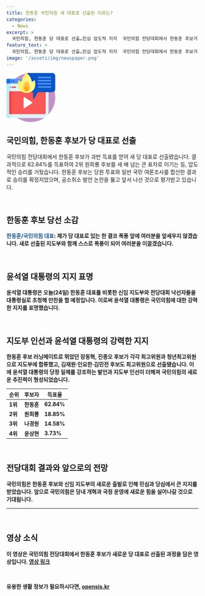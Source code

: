 ```yaml
---
title: 한동훈 국민의힘 새 대표로 선출된 이유는?
categories:
  - News
excerpt: >
  국민의힘, 한동훈 당 대표로 선출…민심 압도적 지지  국민의힘 전당대회에서 한동훈 후보가 62.84%의 득표로 당 대표로 새롭게 선출되었습니다. 선거 막판 논란에도 불구하고 국민과 당원들로부터 압도적인 지지를 받았으며, 새로운 지도부와 함께 국민의 마음에 부응하며 국민의 뜻을 이끌어 나갈 것이라 강조했습니다. 또한, 낙선자들의 합류와 윤석열 대통령의 당과의 단결을 강조하는 발언으로 당 내 화합의 의지를 보였습니다.
feature_text: >
  국민의힘, 한동훈 당 대표로 선출…민심 압도적 지지  국민의힘 전당대회에서 한동훈 후보가 62.84%의 득표로 당 대표로 새롭게 선출되었습니다. 선거 막판 논란에도 불구하고 국민과 당원들로부터 압도적인 지지를 받았으며, 새로운 지도부와 함께 국민의 마음에 부응하며 국민의 뜻을 이끌어 나갈 것이라 강조했습니다. 또한, 낙선자들의 합류와 윤석열 대통령의 당과의 단결을 강조하는 발언으로 당 내 화합의 의지를 보였습니다.
image: '/assets/img/newspaper.png'
---
```


<p><img src="/assets/img/news.png" alt="rentncar 속보" /></p>

<h2 data-ke-size="size26">국민의힘, 한동훈 후보가 당 대표로 선출</h2>

<p>국민의힘 전당대회에서 한동훈 후보가 과반 득표를 얻어 새 당 대표로 선출됐습니다. 결과적으로 62.84%를 득표하여 2위 원희룡 후보를 세 배 넘는 큰 표차로 이기는 등, 압도적인 승리를 거뒀습니다. 한동훈 후보는 당원 투표와 일반 국민 여론조사를 합산한 결과로 승리를 확정지었으며, 공소취소 발언 논란을 뚫고 앞서 나선 것으로 평가받고 있습니다.</p>

<p data-ke-size="size16">&nbsp;</p>

<h2 data-ke-size="size24">한동훈 후보 당선 소감</h2>

<p><b><span style="color: #1a5490;">한동훈/국민의힘 대표</span><b>: 제가 당 대표로 있는 한 결코 폭풍 앞에 여러분을 앞세우지 않겠습니다. 새로 선출된 지도부와 함께 스스로 폭풍이 되어 여러분을 이끌겠습니다.</p>

<p data-ke-size="size16">&nbsp;</p>

<h2 data-ke-size="size24">윤석열 대통령의 지지 표명</h2>

<p>윤석열 대통령은 오늘(24일) 한동훈 대표를 비롯한 신임 지도부와 전당대회 낙선자들을 대통령실로 초청해 만찬을 할 예정입니다. 이로써 윤석열 대통령은 국민의힘에 대한 강력한 지지를 표명했습니다.</p>

<p data-ke-size="size16">&nbsp;</p>

<h2 data-ke-size="size24">지도부 인선과 윤석열 대통령의 강력한 지지</h2>

<p>한동훈 후보 러닝메이트로 뛰었던 장동혁, 진종오 후보가 각각 최고위원과 청년최고위원으로 지도부에 합류했고, 김재원·인요한·김민전 후보도 최고위원으로 선출됐습니다. 이에 윤석열 대통령의 당정 일체를 강조하는 발언과 지도부 인선이 더해져 국민의힘의 새로운 추진력이 형성되었습니다. </p>

<table>
    <thead>
        <tr>
            <th>순위</th>
            <th>후보자</th>
            <th>득표율</th>
        </tr>
    </thead>
    <tbody>
        <tr>
            <td>1위</td>
            <td>한동훈</td>
            <td>62.84%</td>
        </tr>
        <tr>
            <td>2위</td>
            <td>원희룡</td>
            <td>18.85%</td>
        </tr>
        <tr>
            <td>3위</td>
            <td>나경원</td>
            <td>14.58%</td>
        </tr>
        <tr>
            <td>4위</td>
            <td>윤상현</td>
            <td>3.73%</td>
        </tr>
    </tbody>
</table>

<p data-ke-size="size16">&nbsp;</p>

<h2 data-ke-size="size24">전당대회 결과와 앞으로의 전망</h2>

<p>국민의힘은 한동훈 후보와 신임 지도부의 새로운 출발로 인해 민심과 당심에서 큰 지지를 받았습니다. 앞으로 국민의힘은 당내 개혁과 국정 운영에 새로운 힘을 실어나갈 것으로 기대됩니다.</p>

<hr>

<p data-ke-size="size16">&nbsp;</p>

<h2 data-ke-size="size24">영상 소식</h2>

<p>이 영상은 국민의힘 전당대회에서 한동훈 후보가 새로운 당 대표로 선출된 과정을 담은 영상입니다. <a href="https://www.example.com/video">영상 링크</a></p>

<p data-ke-size="size16">&nbsp;</p>
유용한 생활 정보가 필요하시다면, <a href="https://opensis.kr" rel="dofollow">opensis.kr</a>


